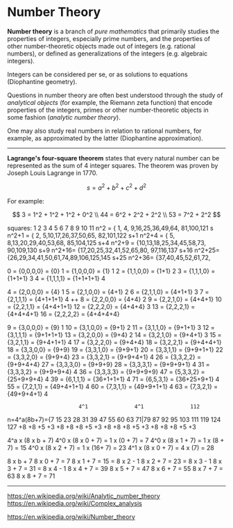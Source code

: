 # Number Theory

**Number theory** is a branch of *pure mathematics* that primarily studies the properties of integers, especially prime numbers, and the properties of other number-theoretic objects made out of integers (e.g. rational numbers), or defined as generalizations of the integers (e.g. algebraic integers).

Integers can be considered per se, or as solutions to equations (Diophantine geometry).

Questions in number theory are often best understood through the study of *analytical objects* (for example, the Riemann zeta function) that encode properties of the integers, primes or other number-theoretic objects in some fashion (*analytic number theory*).

One may also study real numbers in relation to rational numbers, for example, as approximated by the latter (Diophantine approximation).



---
__Lagrange's four-square theorem__ states that every natural number can be represented as the sum of 4 integer squares. The theorem was proven by Joseph Louis Lagrange in 1770.

$$s=a^2 + b^2 + c^2 + d^2$$

For example:

$$
3 = 1^2 + 1^2 + 1^2 + 0^2 \\
44 = 6^2 + 2^2 + 2^2 \\
53 = 7^2 + 2^2
$$

squares:  1  2  3  4  5  6  7  8   9  10  11
n^2   = { 1, 4, 9,16,25,36,49,64, 81,100,121 s
n^2+1 = { 2, 5,10,17,26,37,50,65, 82,101,122 s+1
n^2+4 = { 5, 8,13,20,29,40,53,68, 85,104,125 s+4
n^2+9 = {10,13,18,25,34,45,58,73, 90,109,130 s+9
n^2+16= {17,20,25,32,41,52,65,80, 97,116,137 s+16
n^2+25= {26,29,34,41,50,61,74,89,106,125,145 s+25
n^2+36= {37,40,45,52,61,72,

0  = {0,0,0,0} = {0}
1  = {1,0,0,0} = {1}          1
2  = {1,1,0,0} = {1+1}        2
3  = {1,1,1,0} = {1+1+1}      3
4  = {1,1,1,1} = {1+1+1+1}    4

4  = {2,0,0,0} = {4}          1
5  = {2,1,0,0} = {4+1}        2
6  = {2,1,1,0} = {4+1+1}      3
7  = {2,1,1,1} = {4+1+1+1}    4 ++
8  = {2,2,0,0} = {4+4}        2
9  = {2,2,1,0} = {4+4+1}
10 = {2,2,1,1} = {4+4+1+1}
12 = {2,2,2,0} = {4+4+4}      3
13 = {2,2,2,1} = {4+4+4+1}
16 = {2,2,2,2} = {4+4+4+4}


9  = {3,0,0,0} = {9}          1
10 = {3,1,0,0} = {9+1}        2
11 = {3,1,1,0} = {9+1+1}      3
12 = {3,1,1,1} = {9+1+1+1}
13 = {3,2,0,0} = {9+4}        2
14 = {3,2,1,0} = {9+4+1}      3
15 = {3,2,1,1} = {9+4+1+1}    4
17 = {3,2,2,0} = {9+4+4}
18 = {3,2,2,1} = {9+4+4+1}
18 = {3,3,0,0} = {9+9}
19 = {3,3,1,0} = {9+9+1}
20 = {3,3,1,1} = {9+9+1+1}
22 = {3,3,2,0} = {9+9+4}
23 = {3,3,2,1} = {9+9+4+1}    4
26 = {3,3,2,2} = {9+9+4+4}
27 = {3,3,3,0} = {9+9+9}
28 = {3,3,3,1} = {9+9+9+1}    4
31 = {3,3,3,2} = {9+9+9+4}    4
36 = {3,3,3,3} = {9+9+9+9}
47 = {5,3,3,2} = {25+9+9+4}   4
39 = {6,1,1,1} = {36+1+1+1}   4
71 = {6,5,3,1} = {36+25+9+1}  4
55 = {7,2,1,1} = {49+4+1+1}   4
60 = {7,3,1,1} = {49+9+1+1}   4
63 = {7,3,2,1} = {49+9+4+1}   4

                           4^1               4^1               112
n=4^a(8b+7)={7 15 23 28 31 39 47 55 60 63 71|79 87 92 95 103 111 119 124 127
              +8 +8 +5 +3 +8 +8 +8 +5 +3 +8 +8 +8 +5 +3 +8  +8  +8  +5  +3


4^a x (8 x b + 7)
4^0 x (8 x 0 + 7) = 1 x (0 + 7) = 7
4^0 x (8 x 1 + 7) = 1 x (8 + 7) = 15
4^0 x (8 x 2 + 7) = 1 x (16+ 7) = 23
4^1 x (8 x 0 + 7) = 4 x (7)     = 28

8 x b + 7
8 x 0 + 7 = 7
8 x 1 + 7 = 15 = 8 x 2 - 1
8 x 2 + 7 = 23 = 8 x 3 - 1
8 x 3 + 7 = 31 = 8 x 4 - 1
8 x 4 + 7 = 39
8 x 5 + 7 = 47
8 x 6 + 7 = 55
8 x 7 + 7 = 63
8 x 8 + 7 = 71







---
https://en.wikipedia.org/wiki/Analytic_number_theory
https://en.wikipedia.org/wiki/Complex_analysis

https://en.wikipedia.org/wiki/Number_theory

